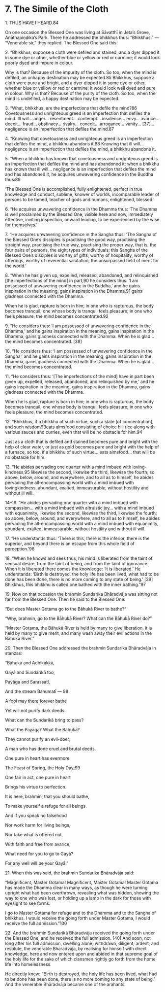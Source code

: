 # 7. The Simile of the Cloth

1\. THUS HAVE I HEARD.84

On one occasion the Blessed
One was living at Sāvatthī in Jeta’s Grove, Anāthapiṇḍika’s
Park. There he addressed the bhikkhus thus: “Bhikkhus.” —
“Venerable sir,” they replied. The Blessed One said this:

<!--p1-->
2\. “Bhikkhus, suppose a cloth were defiled and stained,
and a dyer dipped it in some dye or other, whether blue or
yellow or red or carmine; it would look poorly dyed and impure
in colour.

Why is that? Because of the impurity of the cloth. So too,
when the mind is defiled, an unhappy destination may be
expected.85 Bhikkhus, suppose a cloth were pure and bright,
and a dyer dipped it in some dye or other, whether blue or
yellow or red or carmine; it would look well dyed and pure
in colour. Why is that? Because of the purity of the cloth. So
too, when the mind is undefiled, a happy destination may be
expected.

<!--p2-->
3\. “What, bhikkhus, are the imperfections that defile
the mind?86 Covetousness and unrighteous greed is
an imperfection that defiles the mind. Ill will… anger…
resentment… contempt… insolence… envy… avarice…
deceit… fraud… obstinacy… rivalry… conceit… arrogance…
vanity… [37]… negligence is an imperfection that defiles the
mind.87

<!--p3-->
4\. “Knowing that covetousness and unrighteous greed is
an imperfection that defiles the mind, a bhikkhu abandons
it.88 Knowing that ill will… negligence is an imperfection that
defiles the mind, a bhikkhu abandons it.

<!--p4-->
5\. “When a bhikkhu has known that covetousness and
unrighteous greed is an imperfection that defiles the mind and
has abandoned it; when a bhikkhu has known that ill will…
negligence is an imperfection that defiles the mind and has
abandoned it, he acquires unwavering confidence in the
Buddha thus:89

‘The Blessed One is accomplished, fully enlightened,
perfect in true knowledge and conduct, sublime, knower of
worlds, incomparable leader of persons to be tamed, teacher
of gods and humans, enlightened, blessed.’

<!--p5-->
6\. “He acquires unwavering confidence in the Dhamma
thus: ‘The Dhamma is well proclaimed by the Blessed One,
visible here and now, immediately effective, inviting inspection,
onward leading, to be experienced by the wise for themselves.’

7\. “He acquires unwavering confidence in the Sangha thus:
‘The Sangha of the Blessed One’s disciples is practising the
good way, practising the straight way, practising the true way,
practising the proper way, that is, the four pairs of persons, the
eight types of individuals;
this Sangha of the Blessed One’s disciples is worthy
of gifts, worthy of hospitality, worthy of offerings, worthy of
reverential salutation, the unsurpassed field of merit for the
world.’

8\. “When he has given up, expelled, released, abandoned,
and relinquished [the imperfections of the mind] in part,90 he
considers thus: ‘I am possessed of unwavering confidence in
the Buddha,’ and he gains inspiration in the meaning, gains
inspiration in the Dhamma,91 gains gladness connected with
the Dhamma.

When he is glad, rapture is born in him; in one who is
rapturous, the body becomes tranquil; one whose body is
tranquil feels pleasure; in one who feels pleasure, the mind
becomes concentrated.92

<!--p6-->
9\. “He considers thus: ‘I am possessed of unwavering
confidence in the Dhamma,’ and he gains inspiration in the
meaning, gains inspiration in the Dhamma, gains gladness
connected with the Dhamma. When he is glad… the mind
becomes concentrated. [38]

10\. “He considers thus: ‘I am possessed of unwavering
confidence in the Sangha,’ and he gains inspiration in the
meaning, gains inspiration in the Dhamma, gains gladness
connected with the Dhamma. When he is glad… the mind
becomes concentrated.

11\. “He considers thus: ‘[The imperfections of the mind]
have in part been given up, expelled, released, abandoned,
and relinquished by me,’ and he gains inspiration in the
meaning, gains inspiration in the Dhamma, gains gladness
connected with the Dhamma.

When he is glad, rapture is born in him; in one who is
rapturous, the body becomes tranquil; one whose body is
tranquil feels pleasure; in one who feels pleasure, the mind
becomes concentrated.

<!--p6-->
12\. “Bhikkhus, if a bhikkhu of such virtue, such a state [of
concentration], and such wisdom93eats almsfood consisting
of choice hill rice along with various sauces and curries, even
that will be no obstacle for him.94

Just as a cloth that is defiled and stained becomes pure
and bright with the help of clear water, or just as gold becomes
pure and bright with the help of a furnace, so too, if a bhikkhu
of such virtue… eats almsfood… that will be no obstacle for
him.

13\. “He abides pervading one quarter with a mind imbued
with loving-kindness,95 likewise the second, likewise the
third, likewise the fourth; so above, below, around, and
everywhere, and to all as to himself, he abides pervading
the all-encompassing world with a mind imbued with lovingkindness, abundant, exalted, immeasurable, without hostility
and without ill will.

14–16. “He abides pervading one quarter with a mind
imbued with compassion… with a mind imbued with altruistic
joy… with a mind imbued with equanimity, likewise the
second, likewise the third, likewise the fourth; so above, below,
around, and everywhere, and to all as to himself, he abides
pervading the all-encompassing world with a mind imbued
with equanimity, abundant, exalted, immeasurable, without
hostility and without ill will.

17\. “He understands thus: ‘There is this, there is the
inferior, there is the superior, and beyond there is an escape
from this whole field of perception.’96

18\. “When he knows and sees thus, his mind is liberated
from the taint of sensual desire, from the taint of being, and
from the taint of ignorance. When it is liberated there comes
the knowledge: ‘It is liberated.’ He understands: ‘Birth is
destroyed, the holy life has been lived, what had to be done
has been done, there is no more coming to any state of being.’
[39] Bhikkhus, this bhikkhu is called one bathed with the inner
bathing.”97

<!--p7-->
19\. Now on that occasion the brahmin Sundarika
Bhāradvāja was sitting not far from the Blessed One. Then he
said to the Blessed One:

“But does Master Gotama go to the Bāhukā River to
bathe?”

“Why, brahmin, go to the Bāhukā River? What can the
Bāhukā River do?”

“Master Gotama, the Bāhukā River is held by many to give
liberation, it is held by many to give merit, and many wash
away their evil actions in the Bāhukā River.”

20\. Then the Blessed One addressed the brahmin
Sundarika Bhāradvāja in stanzas:

<!--p8-->
“Bāhukā and Adhikakkā,

Gayā and Sundarikā too,

Payāga and Sarassatī,

And the stream Bahumatī — 98

A fool may there forever bathe

Yet will not purify dark deeds.

What can the Sundarikā bring to pass?

What the Payāga? What the Bāhukā?

They cannot purify an evil-doer,

A man who has done cruel and brutal deeds.

One pure in heart has evermore

The Feast of Spring, the Holy Day;99

One fair in act, one pure in heart

Brings his virtue to perfection.

It is here, brahmin, that you should bathe,

To make yourself a refuge for all beings.

And if you speak no falsehood

Nor work harm for living beings,

Nor take what is offered not,

With faith and free from avarice,

What need for you to go to Gayā?

For any well will be your Gayā.”

<!--p9-->
21\. When this was said, the brahmin Sundarika Bhāradvāja
said:

“Magnificent, Master Gotama! Magnificent, Master
Gotama! Master Gotama has made the Dhamma clear in
many ways, as though he were turning upright what had been
overthrown, revealing what was hidden, showing the way to
one who was lost, or holding up a lamp in the dark for those
with eyesight to see forms.

I go to Master Gotama for refuge and to the Dhamma and
to the Sangha of bhikkhus. I would receive the going forth
under Master Gotama, I would receive the full admission.”100

22\. And the brahmin Sundarikā Bhāradvāja received the
going forth under the Blessed One, and he received the full
admission. [40] And soon, not long after his full admission,
dwelling alone, withdrawn, diligent, ardent, and resolute, the
venerable Bhāradvāja, by realising for himself with direct
knowledge, here and now entered upon and abided in that
supreme goal of the holy life for the sake of which clansmen
rightly go forth from the home life into homelessness.

He directly knew: “Birth is destroyed, the holy life has been
lived, what had to be done has been done, there is no more
coming to any state of being.” And the venerable Bhāradvāja
became one of the arahants.
